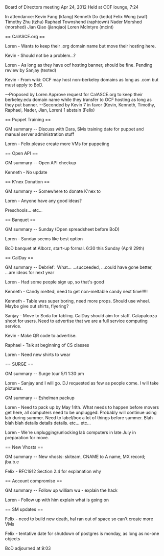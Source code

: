 Board of Directors meeting Apr 24, 2012
Held at OCF lounge, 7:24

In attendance:
Kevin Fang (kfang)
Kenneth Do (kedo)
Felix Wong (waf)
Timothy Zhu (tzhu)
Raphael Townshend (raphtown)
Nader Morshed (morshed)
Jian Qiao (jianqiao)
Loren McIntyre (mcint)

== CalASCE.org ==

Loren - Wants to keep their .org domain name but move their hosting here.

Kevin - Should not be a problem…?

Loren - As long as they have ocf hosting banner, should be fine.  Pending review by Sanjay (texted)

Kevin - From wiki: OCF may host non-berkeley domains as long as .com but must apply to BoD.

--Proposed by Loren
Approve request for CalASCE.org to keep their berkeley.edu domain name while they transfer to OCF hosting as long as they put banner.
--Seconded by Kevin
7 in favor (Kevin, Kenneth, Timothy, Raphael, Nader, Jian, Loren)
1 abstain (Felix)

== Puppet Training ==

GM summary --  Discuss with Dara, SMs training date for puppet and manual server administration stuff

Loren - Felix please create more VMs for puppeting

== Open API ==

GM summary -- Open API checkup

Kenneth - No update

== K'nex Donation ==

GM summary -- Somewhere to donate K'nex to

Loren - Anyone have any good ideas?

Preschools… etc… 

== Banquet ==

GM summary -- Sunday (Open spreadsheet before BoD)

Loren - Sunday seems like best option

BoD banquet at Alborz, start-up formal.  6:30 this Sunday (April 29th)

== CalDay == 

GM summary -- Debrief:  What... ...succeeded, ...could have gone better, ...are ideas for next year

Loren - Had some people sign up, so that's good

Kenneth - Candy melted, need to get non-meltable candy next time!!!!!

Kenneth - Table was super boring, need more props.  Should use wheel.  Maybe give out shirts, flyering?

Sanjay - Move to Soda for tabling.  CalDay should aim for staff.  Calapalooza shoot for users.  Need to advertise that we are a full service computing service.

Kevin - Make QR code to advertise.

Raphael - Talk at beginning of CS classes

Loren - Need new shirts to wear

== SURGE ==

GM summary -- Surge tour 5/1 1:30 pm

Loren - Sanjay and I will go.  DJ requested as few as people come.  I will take pictures.

GM summary -- Eshelman packup

Loren - Need to pack up by May 14th.  What needs to happen before movers get here, all computers need to be unplugged.  Probably will continue using lab during summer.  Need to label/box a lot of things before summer.  Blah blah blah details details details. etc… etc… 

Loren - We're unplugging/unlocking lab computers in late July in preparation for move.

== New Vhosts ==

GM summary -- New vhosts: skiteam, CNAME to A name, MX record; jba.b.e

Felix - RFC1912 Section 2.4 for explanation why

== Account compromise ==

GM summary -- Follow up william wu - explain the hack

Loren - Follow up with him explain what is going on

== SM updates ==

Felix - need to build new death, hal ran out of space so can't create more VMs

Felix - tentative date for shutdown of postgres is monday, as long as no-one objects

BoD adjourned at 9:03
